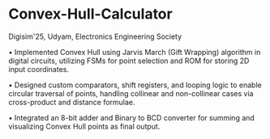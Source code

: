 # Convex-Hull-Calculator
Digisim'25, Udyam, Electronics Engineering Society

• Implemented Convex Hull using Jarvis March (Gift Wrapping) algorithm in digital circuits, utilizing FSMs for
point selection and ROM for storing 2D input coordinates.

• Designed custom comparators, shift registers, and looping logic to enable circular traversal of points, handling
collinear and non-collinear cases via cross-product and distance formulae.

• Integrated an 8-bit adder and Binary to BCD converter for summing and visualizing Convex Hull points as
final output.
